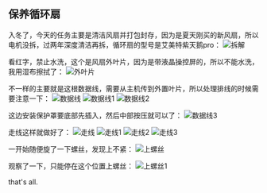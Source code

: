 ## 保养循环扇
入冬了，今天的任务主要是清洁风扇并打包封存，因为是夏天刚买的新风扇，所以电机没拆，过两年深度清洁再拆，循环扇的型号是艾美特紫天鹅pro：
![拆解](../images/1-维修家电/06-保养循环扇/拆解.webp)

看红字，禁止水洗，这个是风扇外叶片，因为是带液晶操控屏的，所以不能水洗，我用湿布擦拭了：
![外叶片](../images/1-维修家电/06-保养循环扇/外叶片.webp)

不一样的主要就是这根数据线，需要从主机传到外置叶片，所以处理排线的时候需要注意一下：
![数据线](../images/1-维修家电/06-保养循环扇/数据线.webp)
![数据线1](../images/1-维修家电/06-保养循环扇/数据线1.webp)
![数据线2](../images/1-维修家电/06-保养循环扇/数据线2.webp)

这边安装保护罩要底部先插入，然后中部按压就可以了：
![数据线3](../images/1-维修家电/06-保养循环扇/数据线3.webp)

走线这样就做好了：
![走线](../images/1-维修家电/06-保养循环扇/走线.webp)
![走线1](../images/1-维修家电/06-保养循环扇/走线1.webp)
![走线2](../images/1-维修家电/06-保养循环扇/走线2.webp)
![走线3](../images/1-维修家电/06-保养循环扇/走线3.webp)

一开始随便旋了一下螺丝，发现上不紧：
![上螺丝](../images/1-维修家电/06-保养循环扇/上螺丝.webp)

观察了一下，只能停在这个位置上螺丝：
![上螺丝1](../images/1-维修家电/06-保养循环扇/上螺丝1.webp)

that's all.